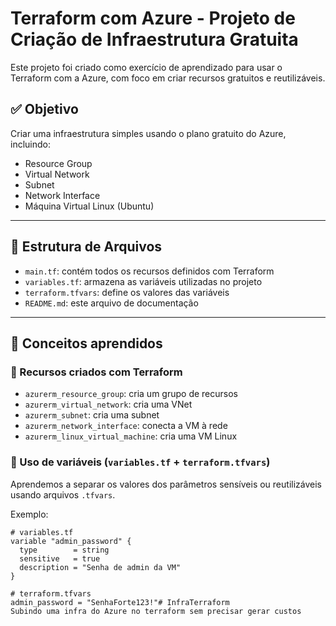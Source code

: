 # Terraform com Azure - Projeto de Criação de Infraestrutura Gratuita

Este projeto foi criado como exercício de aprendizado para usar o Terraform com a Azure, com foco em criar recursos gratuitos e reutilizáveis.

## ✅ Objetivo

Criar uma infraestrutura simples usando o plano gratuito do Azure, incluindo:

- Resource Group
- Virtual Network
- Subnet
- Network Interface
- Máquina Virtual Linux (Ubuntu)

---

## 📁 Estrutura de Arquivos

- `main.tf`: contém todos os recursos definidos com Terraform
- `variables.tf`: armazena as variáveis utilizadas no projeto
- `terraform.tfvars`: define os valores das variáveis
- `README.md`: este arquivo de documentação

---

## 🧠 Conceitos aprendidos

### 🔹 Recursos criados com Terraform

- `azurerm_resource_group`: cria um grupo de recursos
- `azurerm_virtual_network`: cria uma VNet
- `azurerm_subnet`: cria uma subnet
- `azurerm_network_interface`: conecta a VM à rede
- `azurerm_linux_virtual_machine`: cria uma VM Linux

### 🔹 Uso de variáveis (`variables.tf` + `terraform.tfvars`)
Aprendemos a separar os valores dos parâmetros sensíveis ou reutilizáveis usando arquivos `.tfvars`.

Exemplo:
```hcl
# variables.tf
variable "admin_password" {
  type        = string
  sensitive   = true
  description = "Senha de admin da VM"
}

# terraform.tfvars
admin_password = "SenhaForte123!"# InfraTerraform
Subindo uma infra do Azure no terraform sem precisar gerar custos
